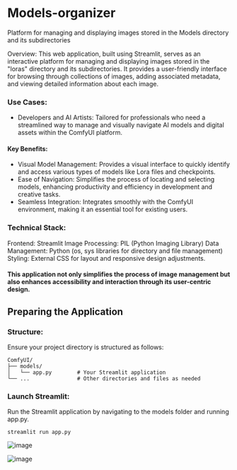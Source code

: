 # Models-organizer
Platform for managing and displaying images stored in the Models directory and its subdirectories

Overview:
This web application, built using Streamlit, serves as an interactive platform for managing and displaying images stored in the "loras" directory and its subdirectories. It provides a user-friendly interface for browsing through collections of images, adding associated metadata, and viewing detailed information about each image.


### Use Cases:

- Developers and AI Artists: Tailored for professionals who need a streamlined way to manage and visually navigate AI models and digital assets within the ComfyUI platform.

#### Key Benefits:

- Visual Model Management: Provides a visual interface to quickly identify and access various types of models like Lora files and checkpoints.
- Ease of Navigation: Simplifies the process of locating and selecting models, enhancing productivity and efficiency in development and creative tasks.
- Seamless Integration: Integrates smoothly with the ComfyUI environment, making it an essential tool for existing users.
  
### Technical Stack:
Frontend: Streamlit
Image Processing: PIL (Python Imaging Library)
Data Management: Python (os, sys libraries for directory and file management)
Styling: External CSS for layout and responsive design adjustments.

#### This application not only simplifies the process of image management but also enhances accessibility and interaction through its user-centric design.

## Preparing the Application
### Structure:
Ensure your project directory is structured as follows:
```
ComfyUI/
├── models/
│   └── app.py        # Your Streamlit application
└── ...               # Other directories and files as needed
```

### Launch Streamlit:
Run the Streamlit application by navigating to the models folder and running app.py.
```
streamlit run app.py
```
![image](https://github.com/deepnode-ai/Models-organizer/assets/93272190/3f3071ac-9ac8-4479-8e8d-07261ce15089)

![image](https://github.com/deepnode-ai/Models-organizer/assets/93272190/49a3ea91-a6cc-4e9d-b61c-d05d29aa6bdd)




